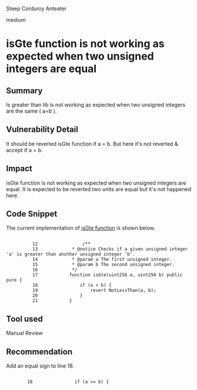 Steep Corduroy Anteater

medium

# isGte function is not working as expected when two unsigned integers are equal
## Summary
Is greater than lib is not working as expected when  two unsigned integers are the same ( a=b ).

## Vulnerability Detail
It should be reverted isGte function if a = b. But here it's not reverted & accept if a = b.  

## Impact
isGte function is not working as expected when two unsigned integers are equal. It is expected to be reverted two units are equal but it's not happened here. 

## Code Snippet

The current implementation of [isGte function](https://github.com/sherlock-audit/2023-06-tokemak/blob/main/v2-core-audit-2023-07-14/src/solver/helpers/Integer.sol#L13C2-L21C6)  is shown below. 

```solidity

          12                 /**
          13             * @notice Checks if a given unsigned integer 'a' is greater than another unsigned integer 'b'.
          14             * @param a The first unsigned integer.
          15             * @param b The second unsigned integer.
          16             */
          17            function isGte(uint256 a, uint256 b) public pure {
          18                if (a < b) {
          19                    revert NotLessThan(a, b);
          20                }
          21            }

```


## Tool used

Manual Review

## Recommendation

Add an equal sign to line 18. 

```solidity

        18                if (a <= b) {
```




